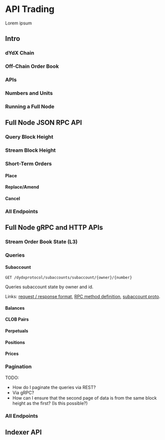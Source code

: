 # API Trading

Lorem ipsum

## Intro

### dYdX Chain
### Off-Chain Order Book
### APIs
### Numbers and Units
### Running a Full Node

## Full Node JSON RPC API

### Query Block Height
### Stream Block Height
### Short-Term Orders
#### Place
#### Replace/Amend
#### Cancel
### All Endpoints

## Full Node gRPC and HTTP APIs

### Stream Order Book State (L3)
### Queries
#### Subaccount
`GET /dydxprotocol/subaccounts/subaccount/{owner}/{number}`

Queries subaccount state by owner and id.

Links: [request / response format](https://rest-dydx.ecostake.com/swagger/#/Query/Subaccount), [RPC method definition](https://github.com/dydxprotocol/v4-chain/blob/ddd17155662f5dab738af0805578264600de176a/proto/dydxprotocol/subaccounts/query.proto#L15-L18), [subaccount proto](https://github.com/dydxprotocol/v4-chain/blob/525bb6ff608d9b91c30db85fef68738ff8ec0d61/proto/dydxprotocol/subaccounts/subaccount.proto#L19-L33).


#### Balances
#### CLOB Pairs
#### Perpetuals
#### Positions
#### Prices

### Pagination

TODO:
- How do I paginate the queries via REST?
- Via gRPC?
- How can I ensure that the second page of data is from the same block height as the first? (Is this possible?)

### All Endpoints


## Indexer API

